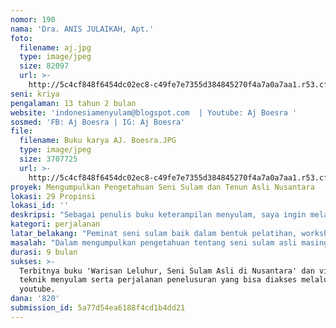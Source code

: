 ```yaml
---
nomor: 190
nama: 'Dra. ANIS JULAIKAH, Apt.'
foto:
  filename: aj.jpg
  type: image/jpeg
  size: 82097
  url: >-
    http://5c4cf848f6454dc02ec8-c49fe7e7355d384845270f4a7a0a7aa1.r53.cf2.rackcdn.com/4d94f317-5e1e-447e-a35c-dfbef773cdd7/aj.jpg
seni: kriya
pengalaman: 13 tahun 2 bulan
website: 'indonesiamenyulam@blogspot.com  | Youtube: Aj Boesra '
sosmed: 'FB: Aj Boesra | IG: Aj Boesra'
file:
  filename: Buku karya AJ. Boesra.JPG
  type: image/jpeg
  size: 3707725
  url: >-
    http://5c4cf848f6454dc02ec8-c49fe7e7355d384845270f4a7a0a7aa1.r53.cf2.rackcdn.com/81b662b8-a560-467c-a420-3a40d1dabe55/Buku%20karya%20AJ.%20Boesra.JPG
proyek: Mengumpulkan Pengetahuan Seni Sulam dan Tenun Asli Nusantara
lokasi: 29 Propinsi
lokasi_id: ''
deskripsi: "Sebagai penulis buku keterampilan menyulam, saya ingin melakukan penelusuran seni sulam warisan leluhur di nusantara meliputi sejarah, filosofi, jenis sulaman (teknik sulam) dan perkembangannya, yang akan menjadi tulisan dalam sebuah buku. Buku ini juga akan menampilkan teknik/cara pembuatan tusuk sulaman asli masing-masing daerah agar bisa dijadikan panduan bagi para penyulam untuk menjaga kelestariannya. Melihat arah perkembangan dunia mode busana, ada peluang sulam dikolaborasi/kompilasi dengan tenun nusantara, maka dalam perjalanan ini sekaligus menelusuri seni Tenun asli Nusantara. Metode yang akan digunakan adalah penelusuran, pengamatan, pengumpulan pengetahuan melalui wawancara dan diskusi.\r\n"
kategori: perjalanan
latar_belakang: "Peminat seni sulam baik dalam bentuk pelatihan, workshop maupun informasi melalui buku keterampilan dalam sepuluh tahun ini semakin meningkat. Namun informasi mengenai keragaman seni sulam asli yang diwariskan secara turun temurun di pelosok nusantara ini belumlah lengkap, bahkan belum banyak yang mengetahui bahwa seni sulam-seperti halnya seni tenun- mempunyai peranan yang tak kalah pentingnya dalam sejarah perjuangan bangsa serta memiliki filosofi yang terkadung dalam setiap detil sulaman. Di beberapa daerah, seni sulam berkembang menjadi suatu komoditi seni yang membanggakan sesuai dengan perkembangan peradaban bangsa, tapi beberapa daerah  lain seni sulam tidak berkembang bahkan berhenti tanpa ada generasi yang meneruskan. \r\n\r\nPerlu ada buku sejarah seni sulam nusantara yang mengenalkan bahwa bangsa dan negara ini memiliki kekayaan intelektual dan seni yang luar biasa -seni sulam- dan ini patut diketahui oleh generasi muda agar menumbuhkan cinta bangsa melalui seni dan budaya, kemudian mau melestarikannya dengan cara memahami ciri khas sulaman asli masing-masing daerah dan mempelajari tekniknya.\r\n"
masalah: "Dalam mengumpulkan pengetahuan tentang seni sulam asli masing-masing daerah, diperlukan perjalanan menelusuri pelosok nusantara untuk menggali informasi seni sulam serta teknik menyulam khasnya yang selama ini mungkin belum pernah diangkat dan tidak lestari, agar tidak punah dan menjadi sejarah belaka. \r\nProyek ini sebenarnya sudah dicetuskan sejak tahun 2009 bersama penerbit, namun karena terbatasnya biaya pembuatan buku -penerbit hanya menerima naskah dan foto untuk dicetak dan diterbitkan-\r\n maka proyek ini terhenti. "
durasi: 9 bulan
sukses: >-
  Terbitnya buku 'Warisan Leluhur, Seni Sulam Asli di Nusantara' dan video-video
  teknik menyulam serta perjalanan penelusuran yang bisa diakses melalui
  youtube.
dana: '820'
submission_id: 5a77d54ea6188f4cd1b4dd21
---
```

